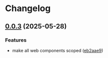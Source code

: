 # Changelog

## [0.0.3](https://github.com/OMICRONEnergyOSS/oscd-ui/compare/oscd-ui-v0.0.2...oscd-ui-v0.0.3) (2025-05-28)


### Features

* make all web components scoped ([eb2aae9](https://github.com/OMICRONEnergyOSS/oscd-ui/commit/eb2aae95162482a1103501c2e692fd039e70a4fc))
